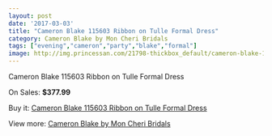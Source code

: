 ```yaml
---
layout: post
date: '2017-03-03'
title: "Cameron Blake 115603 Ribbon on Tulle Formal Dress"
category: Cameron Blake by Mon Cheri Bridals
tags: ["evening","cameron","party","blake","formal"]
image: http://img.princessan.com/21798-thickbox_default/cameron-blake-115603-ribbon-on-tulle-formal-dress.jpg
---
```

Cameron Blake 115603 Ribbon on Tulle Formal Dress

On Sales: **$377.99**
<a href="https://www.princessan.com/en/9890-cameron-blake-115603-ribbon-on-tulle-formal-dress.html"><amp-img layout="responsive" width="600" height="600" src="//img.princessan.com/21798-thickbox_default/cameron-blake-115603-ribbon-on-tulle-formal-dress.jpg" alt="Cameron Blake 115603 Ribbon on Tulle Formal Dress 0" /></a>
<a href="https://www.princessan.com/en/9890-cameron-blake-115603-ribbon-on-tulle-formal-dress.html"><amp-img layout="responsive" width="600" height="600" src="//img.princessan.com/21799-thickbox_default/cameron-blake-115603-ribbon-on-tulle-formal-dress.jpg" alt="Cameron Blake 115603 Ribbon on Tulle Formal Dress 1" /></a>

Buy it: [Cameron Blake 115603 Ribbon on Tulle Formal Dress](https://www.princessan.com/en/9890-cameron-blake-115603-ribbon-on-tulle-formal-dress.html "Cameron Blake 115603 Ribbon on Tulle Formal Dress")

View more: [Cameron Blake by Mon Cheri Bridals](https://www.princessan.com/en/79- "Cameron Blake by Mon Cheri Bridals")